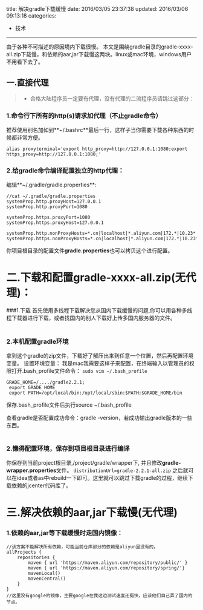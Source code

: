 title: 解决gradle下载缓慢
date: 2016/03/05 23:37:38
updated: 2016/03/06 09:13:18
categories:
- 技术
---
由于各种不可描述的原因境内下载很慢。
本文是围绕gradle目录的gradle-xxxx-all.zip下载慢，和依赖的aar,jar下载慢这两块。linux或mac环境，windows用户不用看下去了。


## 一.直接代理

> + 合格大陆程序员一定要有代理，没有代理的二流程序员请跳过这部分：

### 1.命令行下所有的http(s)请求加代理（不止gradle命令）
推荐使用别名加如到**~/.bashrc**最后一行，这样子当你需要下载各种东西的时候都非常方便。
```
alias proxyterminal='export http_proxy=http://127.0.0.1:1080;export https_proxy=http://127.0.0.1:1080;'
```
### 2.给gradle命令编译配置独立的http代理：
编辑**~/.gradle/gradle.properties**:

```
//cat ~/.gradle/gradle.properties
systemProp.http.proxyHost=127.0.0.1
systemProp.http.proxyPort=1080

systemProp.https.proxyPort=1080
systemProp.https.proxyHost=127.0.0.1

systemProp.http.nonProxyHosts=*.cn|localhost|*.aliyun.com|172.*|10.23*|192.168*
systemProp.https.nonProxyHosts=*.cn|localhost|*.aliyun.com|172.*|10.23*|192.168*
```
你项目根目录的配置文件**gradle.properties**也可以拷贝这个进行配置。


# 二.下载和配置gradle-xxxx-all.zip(无代理)：
###1.下载 
首先使用多线程下载解决您从国内下载缓慢的问题,你可以用各种多线程下载器进行下载，或者找国内的别人下载好上传多国内服务器的文件。


# 

### 2.本机配置gradle环境
拿到这个gradle的zip文件，下载好了解压出来到任意一个位置，然后再配置环境变量。
设置环境变量：
我是mac我需要这样子来配置，在终端输入以管理员的权限打开.bash_profile文件命令：
```sudo vim ~/.bash_profile```

    GRADE_HOME=/..../gradle2.2.1;
     export GRADE_HOME
     export PATH=/opt/local/bin:/opt/local/sbin:$PATH:$GRADE_HOME/bin

保存.bash_profile文件后执行source ~/.bash_profile

查看gradle是否配置成功命令：gradle -version，若成功输出gradle版本的一些东西。

# 

### 2.懒得配置环境，保存到项目根目录进行编译
你保存到当前project根目录,/project/gradle/wrapper下,
并且修改**gradle-wrapper.properties**文件。
```distributionUrl=gradle-2.2.1-all.zip```
之后就可以在idea或者as中rebuild一下即可。这里就可以跳过下载gradle的过程，继续下载依赖的jcenter代码库了。

# 三.解决依赖的aar,jar下载慢(无代理)

### 1.依赖的aar,jar等下载缓慢时走国内镜像：

```
//该方案不能解决所有依赖，可能当前仓库部分的依赖是aliyun里没有的。
allProjects {
    repositories {
        maven { url 'https://maven.aliyun.com/repository/public/' }
        maven { url 'https://maven.aliyun.com/repository/spring/'}
        mavenLocal()
        mavenCentral()
    }
}
//这里没有google的镜像，主要google在我这边测试速度还挺快，应该他们自己弄了国内的节点。
```


